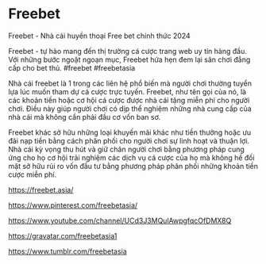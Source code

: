 # Freebet

Freebet - Nhà cái huyền thoại Free bet chính thức 2024

Freebet - tự hào mang đến thị trường cá cược trang web uy tín hàng đầu. Với những bước ngoặt ngoạn mục, Freebet hứa hẹn đem lại sân chơi đẳng cấp cho bet thủ.
#freebet #freebetasia

Nhà cái freebet là 1 trong các liên hệ phổ biến mà người chơi thường tuyển lựa lúc muốn tham dự cá cược trực tuyến. Freebet, như tên gọi của nó, là các khoản tiền hoặc cơ hội cá cược được nhà cái tặng miễn phí cho người chơi. Điều này giúp người chơi có dịp thể nghiệm những nhà cung cấp của nhà cái mà không cần phải đầu cơ vốn ban sơ.

Freebet khác sở hữu những loại khuyến mãi khác như tiền thưởng hoặc ưu đãi nạp tiền bằng cách phân phối cho người chơi sự linh hoạt và thuận lợi. Nhà cái kỳ vọng thu hút và giữ chân người chơi bằng phương pháp cung ứng cho họ cơ hội trải nghiệm các dịch vụ cá cược của họ mà không hề đối mặt sở hữu rủi ro vốn đầu tư bằng phương pháp phân phối những khoản tiền cược miễn phí.

https://freebet.asia/

https://www.pinterest.com/freebetasia/

https://www.youtube.com/channel/UCd3J3MQulAwpgfqcOfDMX8Q

https://gravatar.com/freebetasia1

https://www.tumblr.com/freebetasia
